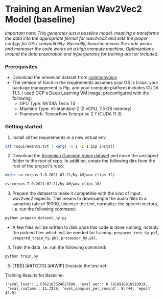 # Training an Armenian Wav2Vec2 Model (baseline)

*Important note: This generates just a baseline model, meaning it transforms the data into the appropriate format for wav2vec2 and sets the proper configs for GPU compatibility. Basically, baseline means the code works and moreover the code works on a high compute machine.  Optimizations around the data preparation and hyperparams for training are not included.*

### Prerequisites
* Download the armenian dataset from [commonvoice](https://commonvoice.mozilla.org/en/datasets)
* The version of torch in the requirements assumes your OS is Linux, your package management is Pip, and your compute platform includes CUDA 11.3.  I used GCP's Deep Learning VM Image, preconfigured with the following: 
	-  GPU Type: NVIDIA Tesla T4
	-  Machine Type: n1-standard-2 (2 vCPU, 7.5 GB memory)
	-  Framework: Tensorflow Enterprise 2.7 (CUDA 11.3)

### Getting started

1. Install all the requirements in a new virtual env.
```bash
cat requirements.txt | xargs -n 1 -L 1 pip install 
```

2. Download the [Armenian Common Voice dataset](https://commonvoice.mozilla.org/en/datasets) and move the unzipped folder to the root of repo. In addition, create the following dirs from the root of the project's repo:
```bash
mkdir cv-corpus-7.0-2021-07-21/hy-AM/wav_clips_32/
```

```bash
cv-corpus-7.0-2021-07-21/hy-AM/wav_clips_16/
```
 

3.  Prepare the dataset to make it compatible with the kind of input wav2vec2 expects.  This means to downsample the audio files to a sampling rate of 16000, tokenize the text, normalize the speech vectors, i.e. run the following command:
```bash
python prepare_dataset_hy.py
```

* A few files will be written to disk once this code is done running, notably the pickled files which will be needed for training: `prepared_test_hy.pkl`, `prepared_train_hy.pkl`, `processor_hy.pkl`.  

4.  Train the data, i.e. run the following command: 
```bash
python train.py
```

5.  [TBD] [##TODO] [##WIP] Evaluate the test set. 


Training Results for Baseline:
```
{'eval_loss': 1.0382163524627686, 'eval_wer': 0.7918918918918919, 
 'eval_runtime': 11.7239, 'eval_samples_per_second': 8.444, 'epoch': 42.0}
```





